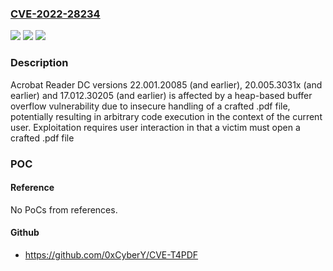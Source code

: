 ### [CVE-2022-28234](https://cve.mitre.org/cgi-bin/cvename.cgi?name=CVE-2022-28234)
![](https://img.shields.io/static/v1?label=Product&message=Acrobat%20Reader&color=blue)
![](https://img.shields.io/static/v1?label=Version&message=%3C%3D%2022.001.20085%20&color=brighgreen)
![](https://img.shields.io/static/v1?label=Vulnerability&message=Heap-based%20Buffer%20Overflow%20(CWE-122)&color=brighgreen)

### Description

Acrobat Reader DC versions 22.001.20085 (and earlier), 20.005.3031x (and earlier) and 17.012.30205 (and earlier) is affected by a heap-based buffer overflow vulnerability due to insecure handling of a crafted .pdf file, potentially resulting in arbitrary code execution in the context of the current user. Exploitation requires user interaction in that a victim must open a crafted .pdf file

### POC

#### Reference
No PoCs from references.

#### Github
- https://github.com/0xCyberY/CVE-T4PDF

